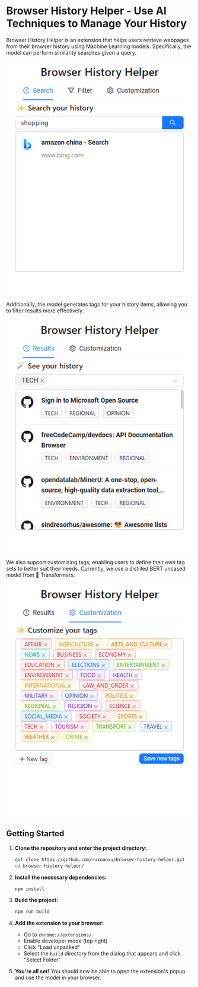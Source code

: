 # Browser History Helper - Use AI Techniques to Manage Your History

Browser History Helper is an extension that helps users retrieve webpages from their browser history using Machine Learning models. Specifically, the model can perform similarity searches given a query.

<p align="center">
  <img src="image/README/1722504467136.png" alt="Similarity search" width="600">
</p>

Additionally, the model generates tags for your history items, allowing you to filter results more effectively.
<p align="center">
  <img src="image/README/1722413125140.png" alt="Tag Generation" width="600">
</p>

We also support customizing tags, enabling users to define their own tag sets to better suit their needs. Currently, we use a distilled BERT uncased model from 🤗 Transformers.
<p align="center">
  <img src="image/README/1722413159832.png" alt="Custom Tags" width="600">
</p>

## Getting Started

1. **Clone the repository and enter the project directory:**

   ```bash
   git clone https://github.com/ruinanxu/browser-history-helper.git
   cd browser-history-helper/
   ```

2. **Install the necessary dependencies:**

   ```bash
   npm install
   ```

3. **Build the project:**

   ```bash
   npm run build
   ```

4. **Add the extension to your browser:**

   - Go to `chrome://extensions/`
   - Enable developer mode (top right)
   - Click "Load unpacked"
   - Select the `build` directory from the dialog that appears and click "Select Folder"

5. **You're all set!** You should now be able to open the extension's popup and use the model in your browser.